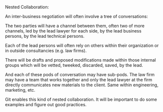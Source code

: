 Nested Collaboration:

An inter-business negotiation will often involve a tree of conversations:

The two parties will have a channel between them, often two of more channels, led by the lead lawyer for each side, by the lead business persons, by the lead technical persons.  

Each of the lead persons will often rely on others within their organization or in outside consultancies (e.g. law firms).  

There will be drafts and proposed modifications made within those internal groups which will be vetted, tweeked, discarded, saved, by the lead. 

And each of these pods of conversation may have sub-pods.  The law firm may have a team that works together and only the lead lawyer at the firm directly communicates new materials to the client.  Same within engineering, marketing, etc.

Git enables this kind of nested collaboration.  It will be important to do some examples and figure out good practices. 